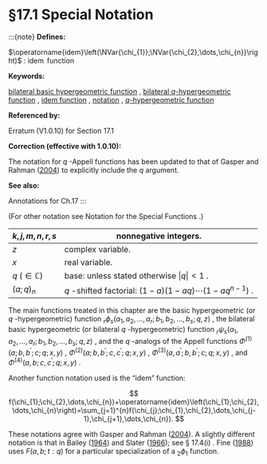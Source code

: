 # §17.1 Special Notation

:::{note}
**Defines:**

$\operatorname{idem}\left(\NVar{\chi_{1}};\NVar{\chi_{2},\dots,\chi_{n}}\right)$ : $\operatorname{idem}$ function

**Keywords:**

[bilateral basic hypergeometric function](http://dlmf.nist.gov/search/search?q=bilateral%20basic%20hypergeometric%20function) , [bilateral $q$-hypergeometric function](http://dlmf.nist.gov/search/search?q=bilateral%20q-hypergeometric%20function) , [idem function](http://dlmf.nist.gov/search/search?q=idem%20function) , [notation](http://dlmf.nist.gov/search/search?q=notation) , [$q$-hypergeometric function](http://dlmf.nist.gov/search/search?q=q-hypergeometric%20function)

**Referenced by:**

Erratum (V1.0.10) for Section 17.1

**Correction (effective with 1.0.10):**

The notation for $q$ -Appell functions has been updated to that of Gasper and Rahman ([2004](./bib/G.html#bib862 "Basic Hypergeometric Series")) to explicitly include the $q$ argument.

**See also:**

Annotations for Ch.17
:::

(For other notation see Notation for the Special Functions .)


| $k,j,m,n,r,s$ | nonnegative integers. |
|---|---|
| $z$ | complex variable. |
| $x$ | real variable. |
| $q$ $(\in\mathbb{C})$ | base: unless stated otherwise $\|q\|<1$ . |
| $\left(a;q\right)_{n}$ | $q$ -shifted factorial: $(1-a)(1-aq)\cdots\left(1-aq^{n-1}\right)$ . |


The main functions treated in this chapter are the basic hypergeometric (or $q$ -hypergeometric) function ${{}_{r}\phi_{s}}\left(a_{1},a_{2},\dots,a_{r};b_{1},b_{2},\dots,b_{s};q,z\right)$ , the bilateral basic hypergeometric (or bilateral $q$ -hypergeometric) function ${{}_{r}\psi_{s}}\left(a_{1},a_{2},\dots,a_{r};b_{1},b_{2},\dots,b_{s};q,z\right)$ , and the $q$ -analogs of the Appell functions $\Phi^{(1)}\left(a;b,b^{\prime};c;q;x,y\right)$ , $\Phi^{(2)}\left(a;b,b^{\prime};c,c^{\prime};q;x,y\right)$ , $\Phi^{(3)}\left(a,a^{\prime};b,b^{\prime};c;q;x,y\right)$ , and $\Phi^{(4)}\left(a,b;c,c^{\prime};q;x,y\right)$ .

Another function notation used is the “idem” function:


<a id="Ex1"></a>
$$
f(\chi_{1};\chi_{2},\dots,\chi_{n})+\operatorname{idem}\left(\chi_{1};\chi_{2},\dots,\chi_{n}\right)=\sum_{j=1}^{n}f(\chi_{j};\chi_{1},\chi_{2},\dots,\chi_{j-1},\chi_{j+1},\dots,\chi_{n}).
$$

These notations agree with Gasper and Rahman ([2004](./bib/G.html#bib862 "Basic Hypergeometric Series")). A slightly different notation is that in Bailey ([1964](./bib/B.html#bib176 "Generalized Hypergeometric Series")) and Slater ([1966](./bib/S.html#bib2099 "Generalized Hypergeometric Functions")); see § 17.4(i) . Fine ([1988](./bib/F.html#bib801 "Basic Hypergeometric Series and Applications")) uses $F(a,b;t:q)$ for a particular specialization of a ${{}_{2}\phi_{1}}$ function.
